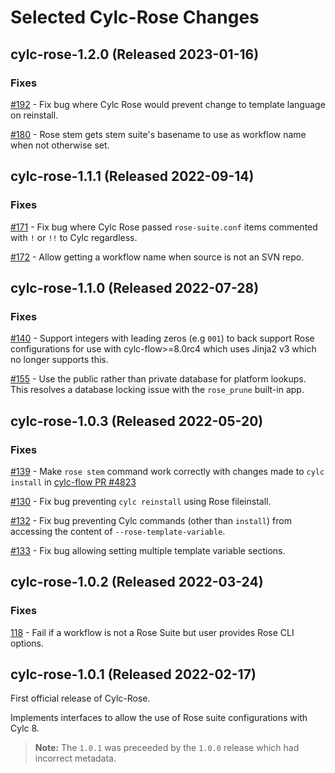 # Selected Cylc-Rose Changes

<!-- The topmost release date is automatically updated by GitHub Actions. When
creating a new release entry be sure to copy & paste the span tag with the
`actions:bind` attribute, which is used by a regex to find the text to be
updated. Only the first match gets replaced, so it's fine to leave the old
ones in. -->

## __cylc-rose-1.2.0 (<span actions:bind='release-date'>Released 2023-01-16</span>)__

### Fixes

[#192](https://github.com/cylc/cylc-rose/pull/192) -
Fix bug where Cylc Rose would prevent change to template language on reinstall.

[#180](https://github.com/cylc/cylc-rose/pull/180) -
Rose stem gets stem suite's basename to use as workflow name when not otherwise
set.

## __cylc-rose-1.1.1 (<span actions:bind='release-date'>Released 2022-09-14</span>)__

### Fixes

[#171](https://github.com/cylc/cylc-rose/pull/171) - Fix bug where Cylc Rose
passed `rose-suite.conf` items commented with `!` or `!!` to Cylc regardless.

[#172](https://github.com/cylc/cylc-rose/pull/172) - Allow getting a workflow
name when source is not an SVN repo.

## __cylc-rose-1.1.0 (<span actions:bind='release-date'>Released 2022-07-28</span>)__

### Fixes

[#140](https://github.com/cylc/cylc-rose/pull/140) -
Support integers with leading zeros (e.g `001`) to back support Rose
configurations for use with cylc-flow>=8.0rc4 which uses Jinja2 v3 which
no longer supports this.

[#155](https://github.com/cylc/cylc-rose/pull/155) -
Use the public rather than private database for platform lookups. This resolves
a database locking issue with the `rose_prune` built-in app.

## __cylc-rose-1.0.3 (<span actions:bind='release-date'>Released 2022-05-20</span>)__

### Fixes

[#139](https://github.com/cylc/cylc-rose/pull/139) - Make `rose stem` command
work correctly with changes made to `cylc install` in
[cylc-flow PR #4823](https://github.com/cylc/cylc-flow/pull/4823)

[#130](https://github.com/cylc/cylc-rose/pull/130) - Fix bug preventing
``cylc reinstall`` using Rose fileinstall.

[#132](https://github.com/cylc/cylc-rose/pull/132) - Fix bug preventing
Cylc commands (other than `install`) from accessing the content of
`--rose-template-variable`.

[#133](https://github.com/cylc/cylc-rose/pull/133) - Fix bug allowing setting
multiple template variable sections.

## __cylc-rose-1.0.2 (<span actions:bind='release-date'>Released 2022-03-24</span>)__

### Fixes

[118](https://github.com/cylc/cylc-rose/pull/118) - Fail if
a workflow is not a Rose Suite but user provides Rose CLI options.

## __cylc-rose-1.0.1 (Released 2022-02-17)__

First official release of Cylc-Rose.

Implements interfaces to allow the use of Rose suite configurations with
Cylc 8.

> **Note:**
> The `1.0.1` was preceeded by the `1.0.0` release which had incorrect metadata.
